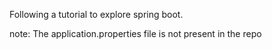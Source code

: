 Following a tutorial to explore spring boot. 


note: The application.properties file is not present in the repo
